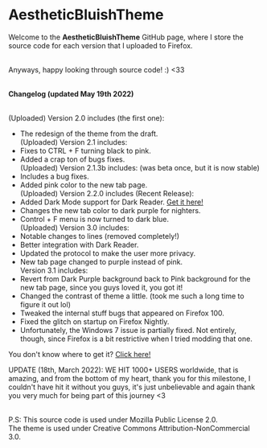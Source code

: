 # AestheticBluishTheme
Welcome to the **AestheticBluishTheme** GitHub page, where I store the source code for each version that I uploaded to Firefox.

<br> Anyways, happy looking through source code! :) <33

<br>**Changelog (updated May 19th 2022)** 

<br>(Uploaded) Version 2.0 includes (the first one):
- The redesign of the theme from the draft.
<br> (Uploaded) Version 2.1 includes:
- Fixes to CTRL + F turning black to pink.
- Added a crap ton of bugs fixes.
<br> (Uploaded) Version 2.1.3b includes: (was beta once, but it is now stable)
- Includes a bug fixes.
- Added pink color to the new tab page.
<br> (Uploaded) Version 2.2.0 includes (Recent Release):
- Added Dark Mode support for Dark Reader.
<a href="https://addons.mozilla.org/en-US/firefox/addon/darkreader/" target="_blank">Get it here!</a>
- Changes the new tab color to dark purple for nighters.
- Control + F menu is now turned to dark blue.
<br> (Uploaded) Version 3.0 includes: 
- Notable changes to lines (removed completely!)
- Better integration with Dark Reader.
- Updated the protocol to make the user more privacy.
- New tab page changed to purple instead of pink.
<br> Version 3.1 includes:
- Revert from Dark Purple background back to Pink background for the new tab page, since you guys loved it, you got it!
- Changed the contrast of theme a little. (took me such a long time to figure it out lol)
- Tweaked the internal stuff bugs that appeared on Firefox 100.
- Fixed the glitch on startup on Firefox Nightly.
- Unfortunately, the Windows 7 issue is partially fixed. Not entirely, though, since Firefox is a bit restrictive when I tried modding that one.

You don't know where to get it? <a href="https://addons.mozilla.org/en-US/firefox/addon/aesthetic-bluish-theme"> Click here! </a>

UPDATE (18th, March 2022): WE HIT 1000+ USERS worldwide, that is amazing, and from the bottom of my heart, thank you for this milestone, I couldn't have hit it without you guys, it's just unbelievable and again thank you very much for being part of this journey <3


<br> P.S: This source code is used under Mozilla Public License 2.0.
<br> The theme is used under Creative Commons Attribution-NonCommercial 3.0.
